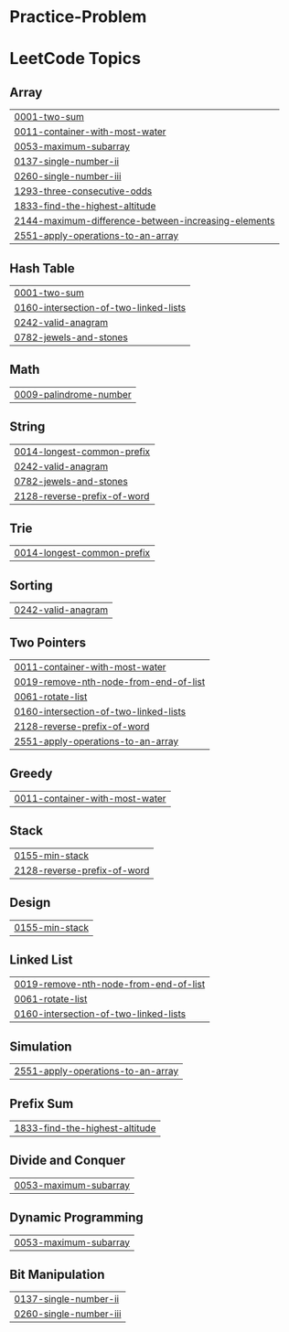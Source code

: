 # Practice-Problem
<!---LeetCode Topics Start-->
# LeetCode Topics
## Array
|  |
| ------- |
| [0001-two-sum](https://github.com/ishusrivastavaa/Practice-Problem/tree/master/0001-two-sum) |
| [0011-container-with-most-water](https://github.com/ishusrivastavaa/Practice-Problem/tree/master/0011-container-with-most-water) |
| [0053-maximum-subarray](https://github.com/ishusrivastavaa/Practice-Problem/tree/master/0053-maximum-subarray) |
| [0137-single-number-ii](https://github.com/ishusrivastavaa/Practice-Problem/tree/master/0137-single-number-ii) |
| [0260-single-number-iii](https://github.com/ishusrivastavaa/Practice-Problem/tree/master/0260-single-number-iii) |
| [1293-three-consecutive-odds](https://github.com/ishusrivastavaa/Practice-Problem/tree/master/1293-three-consecutive-odds) |
| [1833-find-the-highest-altitude](https://github.com/ishusrivastavaa/Practice-Problem/tree/master/1833-find-the-highest-altitude) |
| [2144-maximum-difference-between-increasing-elements](https://github.com/ishusrivastavaa/Practice-Problem/tree/master/2144-maximum-difference-between-increasing-elements) |
| [2551-apply-operations-to-an-array](https://github.com/ishusrivastavaa/Practice-Problem/tree/master/2551-apply-operations-to-an-array) |
## Hash Table
|  |
| ------- |
| [0001-two-sum](https://github.com/ishusrivastavaa/Practice-Problem/tree/master/0001-two-sum) |
| [0160-intersection-of-two-linked-lists](https://github.com/ishusrivastavaa/Practice-Problem/tree/master/0160-intersection-of-two-linked-lists) |
| [0242-valid-anagram](https://github.com/ishusrivastavaa/Practice-Problem/tree/master/0242-valid-anagram) |
| [0782-jewels-and-stones](https://github.com/ishusrivastavaa/Practice-Problem/tree/master/0782-jewels-and-stones) |
## Math
|  |
| ------- |
| [0009-palindrome-number](https://github.com/ishusrivastavaa/Practice-Problem/tree/master/0009-palindrome-number) |
## String
|  |
| ------- |
| [0014-longest-common-prefix](https://github.com/ishusrivastavaa/Practice-Problem/tree/master/0014-longest-common-prefix) |
| [0242-valid-anagram](https://github.com/ishusrivastavaa/Practice-Problem/tree/master/0242-valid-anagram) |
| [0782-jewels-and-stones](https://github.com/ishusrivastavaa/Practice-Problem/tree/master/0782-jewels-and-stones) |
| [2128-reverse-prefix-of-word](https://github.com/ishusrivastavaa/Practice-Problem/tree/master/2128-reverse-prefix-of-word) |
## Trie
|  |
| ------- |
| [0014-longest-common-prefix](https://github.com/ishusrivastavaa/Practice-Problem/tree/master/0014-longest-common-prefix) |
## Sorting
|  |
| ------- |
| [0242-valid-anagram](https://github.com/ishusrivastavaa/Practice-Problem/tree/master/0242-valid-anagram) |
## Two Pointers
|  |
| ------- |
| [0011-container-with-most-water](https://github.com/ishusrivastavaa/Practice-Problem/tree/master/0011-container-with-most-water) |
| [0019-remove-nth-node-from-end-of-list](https://github.com/ishusrivastavaa/Practice-Problem/tree/master/0019-remove-nth-node-from-end-of-list) |
| [0061-rotate-list](https://github.com/ishusrivastavaa/Practice-Problem/tree/master/0061-rotate-list) |
| [0160-intersection-of-two-linked-lists](https://github.com/ishusrivastavaa/Practice-Problem/tree/master/0160-intersection-of-two-linked-lists) |
| [2128-reverse-prefix-of-word](https://github.com/ishusrivastavaa/Practice-Problem/tree/master/2128-reverse-prefix-of-word) |
| [2551-apply-operations-to-an-array](https://github.com/ishusrivastavaa/Practice-Problem/tree/master/2551-apply-operations-to-an-array) |
## Greedy
|  |
| ------- |
| [0011-container-with-most-water](https://github.com/ishusrivastavaa/Practice-Problem/tree/master/0011-container-with-most-water) |
## Stack
|  |
| ------- |
| [0155-min-stack](https://github.com/ishusrivastavaa/Practice-Problem/tree/master/0155-min-stack) |
| [2128-reverse-prefix-of-word](https://github.com/ishusrivastavaa/Practice-Problem/tree/master/2128-reverse-prefix-of-word) |
## Design
|  |
| ------- |
| [0155-min-stack](https://github.com/ishusrivastavaa/Practice-Problem/tree/master/0155-min-stack) |
## Linked List
|  |
| ------- |
| [0019-remove-nth-node-from-end-of-list](https://github.com/ishusrivastavaa/Practice-Problem/tree/master/0019-remove-nth-node-from-end-of-list) |
| [0061-rotate-list](https://github.com/ishusrivastavaa/Practice-Problem/tree/master/0061-rotate-list) |
| [0160-intersection-of-two-linked-lists](https://github.com/ishusrivastavaa/Practice-Problem/tree/master/0160-intersection-of-two-linked-lists) |
## Simulation
|  |
| ------- |
| [2551-apply-operations-to-an-array](https://github.com/ishusrivastavaa/Practice-Problem/tree/master/2551-apply-operations-to-an-array) |
## Prefix Sum
|  |
| ------- |
| [1833-find-the-highest-altitude](https://github.com/ishusrivastavaa/Practice-Problem/tree/master/1833-find-the-highest-altitude) |
## Divide and Conquer
|  |
| ------- |
| [0053-maximum-subarray](https://github.com/ishusrivastavaa/Practice-Problem/tree/master/0053-maximum-subarray) |
## Dynamic Programming
|  |
| ------- |
| [0053-maximum-subarray](https://github.com/ishusrivastavaa/Practice-Problem/tree/master/0053-maximum-subarray) |
## Bit Manipulation
|  |
| ------- |
| [0137-single-number-ii](https://github.com/ishusrivastavaa/Practice-Problem/tree/master/0137-single-number-ii) |
| [0260-single-number-iii](https://github.com/ishusrivastavaa/Practice-Problem/tree/master/0260-single-number-iii) |
<!---LeetCode Topics End-->
